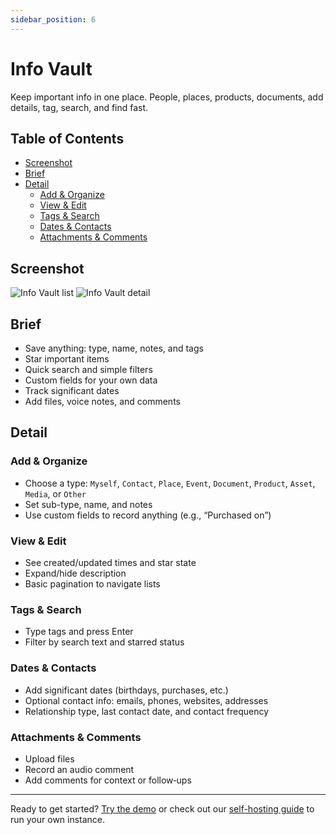 ```yaml
---
sidebar_position: 6
---
```


# Info Vault

Keep important info in one place. People, places, products, documents, add details, tag, search, and find fast.

## Table of Contents

- [Screenshot](#screenshot)
- [Brief](#brief)
- [Detail](#detail)
  - [Add & Organize](#add--organize)
  - [View & Edit](#view--edit)
  - [Tags & Search](#tags--search)
  - [Dates & Contacts](#dates--contacts)
  - [Attachments & Comments](#attachments--comments)

## Screenshot

<div style={{display: 'flex', flexWrap: 'wrap', gap: '10px', justifyContent: 'center'}}>
  <img src="/img/features/info-vault/info-vault-1-list.png" alt="Info Vault list" style={{maxWidth: '75%'}} />
  <img src="/img/features/info-vault/info-vault-2-detail.png" alt="Info Vault detail" style={{maxWidth: '75%'}} />
</div>

## Brief

- Save anything: type, name, notes, and tags
- Star important items
- Quick search and simple filters
- Custom fields for your own data
- Track significant dates
- Add files, voice notes, and comments

## Detail

### Add & Organize

- Choose a type: `Myself`, `Contact`, `Place`, `Event`, `Document`, `Product`, `Asset`, `Media`, or `Other`
- Set sub-type, name, and notes
- Use custom fields to record anything (e.g., “Purchased on”)

### View & Edit

- See created/updated times and star state
- Expand/hide description
- Basic pagination to navigate lists

### Tags & Search

- Type tags and press Enter
- Filter by search text and starred status

### Dates & Contacts

- Add significant dates (birthdays, purchases, etc.)
- Optional contact info: emails, phones, websites, addresses
- Relationship type, last contact date, and contact frequency

### Attachments & Comments

- Upload files
- Record an audio comment
- Add comments for context or follow‑ups

-----

Ready to get started? [Try the demo](http://demo.ai-notes.xyz/) or check out our [self-hosting guide](/docs/selfhost/selfhost-docker-build) to run your own instance.